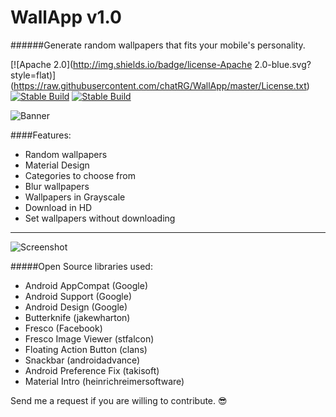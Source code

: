 # WallApp v1.0
######Generate random wallpapers that fits your mobile's personality.


[![Apache 2.0](http://img.shields.io/badge/license-Apache 2.0-blue.svg?style=flat)]
(https://raw.githubusercontent.com/chatRG/WallApp/master/License.txt)
[![Stable Build](http://img.shields.io/badge/build-stable-brightgreen.svg?style=flat)]() 
[![Stable Build](http://img.shields.io/badge/Android-4.2.2+-brightred.svg?style=flat)]()

![Banner](https://raw.githubusercontent.com/chatRG/WallApp/master/Banner.png)

####Features:
  * Random wallpapers
  * Material Design
  * Categories to choose from
  * Blur wallpapers
  * Wallpapers in Grayscale
  * Download in HD
  * Set wallpapers without downloading
  
---
  
  ![Screenshot](https://raw.githubusercontent.com/chatRG/WallApp/master/screenshot.png)
  
#####Open Source libraries used:
- Android AppCompat (Google)
- Android Support (Google)
- Android Design (Google)
- Butterknife (jakewharton)
- Fresco (Facebook)
- Fresco Image Viewer (stfalcon)
- Floating Action Button (clans)
- Snackbar (androidadvance)
- Android Preference Fix (takisoft)
- Material Intro (heinrichreimersoftware)

Send me a request if you are willing to contribute. :sunglasses:
